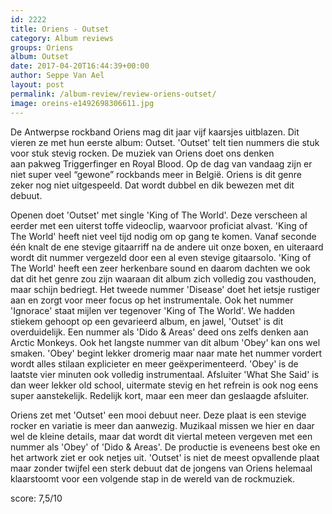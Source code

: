 ```yaml
---
id: 2222
title: Oriens - Outset
category: Album reviews
groups: Oriens
album: Outset
date: 2017-04-20T16:44:39+00:00
author: Seppe Van Ael
layout: post
permalink: /album-review/review-oriens-outset/
image: oreins-e1492698306611.jpg
---
```

De Antwerpse rockband Oriens mag dit jaar vijf kaarsjes uitblazen. Dit vieren ze met hun eerste album: Outset. 'Outset' telt tien nummers die stuk voor stuk stevig rocken. De muziek van Oriens doet ons denken aan pakweg Triggerfinger en Royal Blood. Op de dag van vandaag zijn er niet super veel &#8220;gewone&#8221; rockbands meer in België. Oriens is dit genre zeker nog niet uitgespeeld. Dat wordt dubbel en dik bewezen met dit debuut.

Openen doet 'Outset' met single 'King of The World'. Deze verscheen al eerder met een uiterst toffe videoclip, waarvoor proficiat alvast. 'King of The World' heeft niet veel tijd nodig om op gang te komen. Vanaf seconde één knalt de ene stevige gitaarriff na de andere uit onze boxen, en uiteraard wordt dit nummer vergezeld door een al even stevige gitaarsolo. 'King of The World' heeft een zeer herkenbare sound en daarom dachten we ook dat dit het genre zou zijn waaraan dit album zich volledig zou vasthouden, maar schijn bedriegt. Het tweede nummer 'Disease' doet het ietsje rustiger aan en zorgt voor meer focus op het instrumentale. Ook het nummer 'Ignorace' staat mijlen ver tegenover 'King of The World'. We hadden stiekem gehoopt op een gevarieerd album, en jawel, 'Outset' is dit overduidelijk. Een nummer als 'Dido & Areas' deed ons zelfs denken aan Arctic Monkeys. Ook het langste nummer van dit album 'Obey' kan ons wel smaken. 'Obey' begint lekker dromerig maar naar mate het nummer vordert wordt alles stilaan explicieter en meer geëxperimenteerd. 'Obey' is de laatste vier minuten ook volledig instrumentaal. Afsluiter 'What She Said' is dan weer lekker old school, uitermate stevig en het refrein is ook nog eens super aanstekelijk. Redelijk kort, maar een meer dan geslaagde afsluiter.

Oriens zet met 'Outset' een mooi debuut neer. Deze plaat is een stevige rocker en variatie is meer dan aanwezig. Muzikaal missen we hier en daar wel de kleine details, maar dat wordt dit viertal meteen vergeven met een nummer als 'Obey' of 'Dido & Areas'. De productie is eveneens best oke en het artwork ziet er ook netjes uit. 'Outset' is niet de meest opvallende plaat maar zonder twijfel een sterk debuut dat de jongens van Oriens helemaal klaarstoomt voor een volgende stap in de wereld van de rockmuziek.

score: 7,5/10

&nbsp;